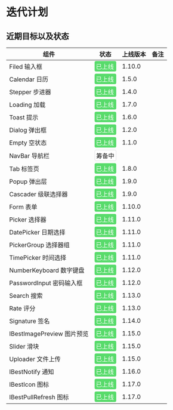 # 迭代计划

## 近期目标以及状态

| 组件                       | 状态                                                                                                  | 上线版本 | 备注 |
| -------------------------- | ----------------------------------------------------------------------------------------------------- | -------- | ---- |
| Filed 输入框               | <div style="padding:2px 4px;background:#58DB6B;color:#fff;border-radius:4px;">已上线</div>            | 1.10.0   |      |
| Calendar 日历              | <div style="padding:2px 4px;background:#58DB6B;color:#fff;border-radius:4px;">已上线</div>            | 1.5.0    |      |
| Stepper 步进器             | <div style="padding:2px 4px;background:#58DB6B;color:#fff;border-radius:4px;">已上线</div>            | 1.4.0    |      |
| Loading 加载               | <div style="padding:2px 4px;background:#58DB6B;color:#fff;border-radius:4px;">已上线</div>            | 1.7.0    |      |
| Toast 提示                 | <div style="padding:2px 4px;background:#58DB6B;color:#fff;border-radius:4px;">已上线</div>            | 1.6.0    |      |
| Dialog 弹出框              | <div style="padding:2px 4px;background:#58DB6B;color:#fff;border-radius:4px;">已上线</div>            | 1.2.0    |      |
| Empty 空状态               | <div style="padding:2px 4px;background:#58DB6B;color:#fff;border-radius:4px;">已上线</div>            | 1.1.0    |      |
| NavBar 导航栏              | <div style="padding:2px 4px;background:#FFF;border-radius:4px;border:1px solid #dcdee0;">筹备中</div> |          |      |
| Tab 标签页                 | <div style="padding:2px 4px;background:#58DB6B;color:#fff;border-radius:4px;">已上线</div>            | 1.8.0    |      |
| Popup 弹出层               | <div style="padding:2px 4px;background:#58DB6B;color:#fff;border-radius:4px;">已上线</div>            | 1.9.0    |      |
| Cascader 级联选择器        | <div style="padding:2px 4px;background:#58DB6B;color:#fff;border-radius:4px;">已上线</div>            | 1.9.0    |      |
| Form 表单                  | <div style="padding:2px 4px;background:#58DB6B;color:#fff;border-radius:4px;">已上线</div>            | 1.10.0   |      |
| Picker 选择器              | <div style="padding:2px 4px;background:#58DB6B;color:#fff;border-radius:4px;">已上线</div>            | 1.11.0   |      |
| DatePicker 日期选择        | <div style="padding:2px 4px;background:#58DB6B;color:#fff;border-radius:4px;">已上线</div>            | 1.11.0   |      |
| PickerGroup 选择器组       | <div style="padding:2px 4px;background:#58DB6B;color:#fff;border-radius:4px;">已上线</div>            | 1.11.0   |      |
| TimePicker 时间选择        | <div style="padding:2px 4px;background:#58DB6B;color:#fff;border-radius:4px;">已上线</div>            | 1.11.0   |      |
| NumberKeyboard 数字键盘    | <div style="padding:2px 4px;background:#58DB6B;color:#fff;border-radius:4px;">已上线</div>            | 1.12.0   |      |
| PasswordInput 密码输入框   | <div style="padding:2px 4px;background:#58DB6B;color:#fff;border-radius:4px;">已上线</div>            | 1.12.0   |      |
| Search 搜索                | <div style="padding:2px 4px;background:#58DB6B;color:#fff;border-radius:4px;">已上线</div>            | 1.13.0   |      |
| Rate 评分                  | <div style="padding:2px 4px;background:#58DB6B;color:#fff;border-radius:4px;">已上线</div>            | 1.13.0   |      |
| Signature 签名             | <div style="padding:2px 4px;background:#58DB6B;color:#fff;border-radius:4px;">已上线</div>            | 1.14.0   |      |
| IBestImagePreview 图片预览 | <div style="padding:2px 4px;background:#58DB6B;color:#fff;border-radius:4px;">已上线</div>            | 1.15.0   |      |
| Slider 滑块                | <div style="padding:2px 4px;background:#58DB6B;color:#fff;border-radius:4px;">已上线</div>            | 1.15.0   |      |
| Uploader 文件上传          | <div style="padding:2px 4px;background:#58DB6B;color:#fff;border-radius:4px;">已上线</div>            | 1.15.0   |      |
| IBestNotify 通知           | <div style="padding:2px 4px;background:#58DB6B;color:#fff;border-radius:4px;">已上线</div>            | 1.16.0   |      |
| IBestIcon 图标             | <div style="padding:2px 4px;background:#58DB6B;color:#fff;border-radius:4px;">已上线</div>            | 1.17.0   |      |
| IBestPullRefresh 图标      | <div style="padding:2px 4px;background:#58DB6B;color:#fff;border-radius:4px;">已上线</div>            | 1.17.0   |      |
